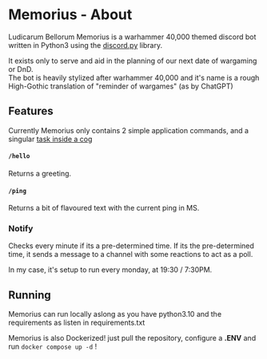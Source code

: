 # Memorius - About
Ludicarum Bellorum Memorius is a warhammer 40,000 themed discord bot written in Python3 using the [discord.py](https://discordpy.readthedocs.io/en/stable/index.html) library.

It exists only to serve and aid in the planning of our next date of wargaming or DnD. <br>
The bot is heavily stylized after warhammer 40,000 and it's name is a rough High-Gothic translation of "reminder of wargames" (as by ChatGPT)

## Features

Currently Memorius only contains 2 simple application commands, and a singular [task inside a cog](https://discordpy.readthedocs.io/en/stable/ext/tasks/index.html)

#### ```/hello```
Returns a greeting.

#### ```/ping```
Returns a bit of flavoured text with the current ping in MS.

### Notify
Checks every minute if its a pre-determined time.
If its the pre-determined time, it sends a message to a channel with some reactions to act as a poll.

In my case, it's setup to run every monday, at 19:30 / 7:30PM.

## Running

Memorius can run locally aslong as you have python3.10 and the requirements as listen in requirements.txt <br>

Memorius is also Dockerized! just pull the repository, configure a **.ENV** and run ```docker compose up -d``` !
